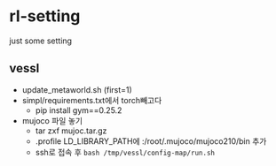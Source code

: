 # rl-setting
just some setting 


## vessl

- update_metaworld.sh (first=1)  
- simpl/requirements.txt에서 torch빼고다  
  - pip install gym==0.25.2  
- mujoco 파일 놓기  
  - tar zxf mujoc.tar.gz  
  - .profile LD_LIBRARY_PATH에 :/root/.mujoco/mujoco210/bin 추가  
  - ssh로 접속 후 `bash /tmp/vessl/config-map/run.sh`
